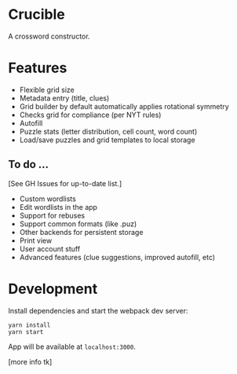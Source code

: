 # Crucible

A crossword constructor.

# Features

- Flexible grid size
- Metadata entry (title, clues)
- Grid builder by default automatically applies rotational symmetry
- Checks grid for compliance (per NYT rules)
- Autofill
- Puzzle stats (letter distribution, cell count, word count)
- Load/save puzzles and grid templates to local storage

## To do ...

[See GH Issues for up-to-date list.]

- Custom wordlists
- Edit wordlists in the app
- Support for rebuses
- Support common formats (like .puz)
- Other backends for persistent storage
- Print view
- User account stuff
- Advanced features (clue suggestions, improved autofill, etc)

# Development

Install dependencies and start the webpack dev server:

```
yarn install
yarn start
```

App will be available at `localhost:3000`.

[more info tk]
